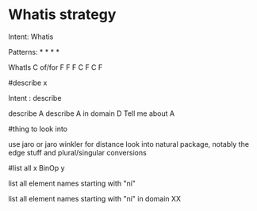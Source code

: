 
# Whatis strategy

Intent: Whatis


Patterns:
*
*
*
*


WhatIs C of/for F F F C F C F

#describe x

Intent : describe

describe A
describe A in domain D
Tell me about A


#thing to look into


use jaro or jaro winkler for distance
look into natural package, notably the edge stuff
and plural/singular conversions



#list all x BinOp y


list all element names starting with "ni"

list all element names starting with "ni" in domain XX